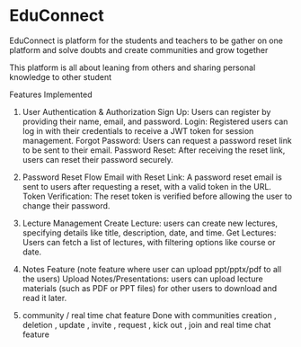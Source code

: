# EduConnect
EduConnect is platform for the students and teachers to be gather on one platform and solve doubts and create communities and grow together

This platform is all about leaning from others and sharing personal knowledge to other student

Features Implemented
1. User Authentication & Authorization
Sign Up: Users can register by providing their name, email, and password.
Login: Registered users can log in with their credentials to receive a JWT token for session management.
Forgot Password: Users can request a password reset link to be sent to their email.
Password Reset: After receiving the reset link, users can reset their password securely.

2. Password Reset Flow
Email with Reset Link: A password reset email is sent to users after requesting a reset, with a valid token in the URL.
Token Verification: The reset token is verified before allowing the user to change their password.

3. Lecture Management
Create Lecture: users can create new lectures, specifying details like title, description, date, and time.
Get Lectures: Users can fetch a list of lectures, with filtering options like course or date.

4. Notes Feature (note feature where user can upload ppt/pptx/pdf to all the users)
Upload Notes/Presentations: users can upload lecture materials (such as PDF or PPT files) for other users to download and read it later.

5. community / real time chat feature
   Done with communities creation , deletion , update , invite , request , kick out , join and real time chat feature 
